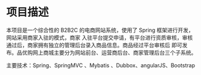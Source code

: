 # 项目描述
本项目是一个综合性的 B2B2C 的电商网站系统，使用了 Spring 框架进行开发，网站采用商家入驻的模式，商家
入驻平台提交申请，有平台进行资质审核，审核通过后，商家拥有独立的管理后台录入商品信息。商品经过平台审核后
即可发布。品优购网上商城主要分为网站前台、运营商后台、商家管理后台三个子系统。

主要技术：Spring、SpringMVC 、Mybatis 、Dubbox、angularJS、Bootstrap
